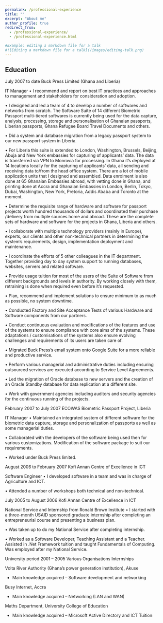 ```yaml
---
permalink: /professional-experience
title: ""
excerpt: "About me"
author_profile: true
redirect_from: 
  - /professional-experience/
  - /professional-experience.html

#Example: editing a markdown file for a talk
#![Editing a markdown file for a talk](/images/editing-talk.png)
---
```

Education
------
July 2007 to date                                        Buck Press Limited (Ghana and Liberia)

IT Manager 
•	I recommend and report on best IT practices and approaches to management and stakeholders for consideration and adoption. 

•	I designed and led a team of 4 to develop a number of softwares and networks from scratch. The Software Suite of 14 different Biometric Passport multi-tiered softwares is currently being used for the data capture, analysis, processing, storage and personalisation of Ghanaian passports, Liberian passports, Ghana Refugee Board Travel Documents and others. 

•	Did a system and database migration from a legacy passport system to our new passport system in Liberia.

•	For Liberia this suite is extended to London, Washington, Brussels, Beijing, Abuja and New York embassies for capturing of applicants’ data. The data is transferred via VPN to Monrovia for processing. In Ghana it’s deployed at 14 locations locally for the capturing of applicants’ data, all sending and receiving data to/from the head office system. There are a lot of mobile application units that I designed and assembled. Data enrolment is also done at 65 Ghanaian Embassies abroad, with vetting done in Ghana, and printing done at Accra and Ghanaian Embassies in London, Berlin, Tokyo, Dubai, Washington, New York, Pretoria, Addis Ababa and Toronto at the moment.

•	Determine the requisite range of hardware and software for passport projects worth hundred thousands of dollars and coordinated their purchase /delivery from multiple sources home and abroad. These are the complete sets of hardware and software for the projects in Ghana, Liberia and others.

•	I collaborate with multiple technology providers (mainly in Europe), experts, our clients and other non-technical partners in determining the system’s requirements, design, implementation deployment and maintenance. 

•	I coordinate the efforts of 5 other colleagues in the IT department. Together providing day to day system support to running databases, websites, servers and related software.

•	Provide usage tuition for most of the users of the Suite of Software from different backgrounds and levels in authority. By working closely with them, retraining is done when required even before it’s requested.

•	Plan, recommend and implement solutions to ensure minimum to as much as possible, no system downtime.

•	Conducted Factory and Site Acceptance Tests of various Hardware and Software components from our partners.

•	Conduct continuous evaluation and modifications of the features and use of the systems to ensure compliance with core aims of the systems. These adaptations / customisations of the systems also ensure evolving challenges and requirements of its users are taken care of.

•	Migrated Buck Press’s email system onto Google Suite for a more reliable and productive service.

•	Perform various managerial and administrative duties including ensuring outsourced services are executed according to Service Level Agreements.

•	Led the migration of Oracle database to new servers and the creation of an Oracle Standby database for data replication at a different site.

•	Work with government agencies including auditors and security agencies for the continuous running of the projects.

February 2007 to July 2007              ECOWAS Biometric Passport Project, Liberia

IT Manager 
•	Maintained an integrated system of different software for the biometric data capture, storage and personalization of passports as well as some managerial duties. 

•	Collaborated with the developers of the software being used then for various customizations. Modification of the software package to suit our requirements. 

•	Worked under Buck Press limited.

August 2006 to February 2007                      Kofi Annan Centre of Excellence in ICT

Software Engineer 
•	I developed software in a team and was in charge of Agriculture and ICT. 

•	Attended a number of workshops both technical and non-technical.

July 2005 to August 2006                                Kofi Annan Centre of Excellence in ICT

National Service and Internship from Ronald Brown Institute 
•	I started with a three-month USAID sponsored graduate internship after completing an entrepreneurial course and presenting a business plan.

•	Was taken up to do my National Service after completing internship. 

•	Worked as a Software Developer, Teaching Assistant and a Teacher. Assisted in .Net Framework tuition and taught Fundamentals of Computing. Was employed after my National Service.



University period 2001 – 2005                                                    Various Organisations
Internships

Volta River Authority (Ghana’s power generation institution), Akuse
-	Main knowledge acquired – Software development and networking

Busy Internet, Accra
-	Main knowledge acquired – Networking (LAN and WAN)

Maths Department, University College of Education
-	Main knowledge acquired – Microsoft Active Directory and ICT Tuition



